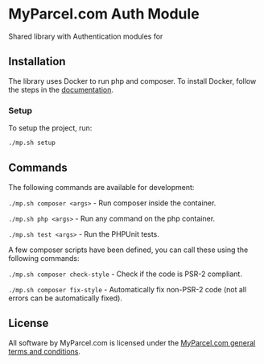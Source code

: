 # MyParcel.com Auth Module
Shared library with Authentication modules for 

## Installation
The library uses Docker to run php and composer. To install Docker, follow the steps in the [documentation](https://docs.myparcel.com/development/#docker).

### Setup
To setup the project, run:
```bash
./mp.sh setup
```

## Commands
The following commands are available for development:

`./mp.sh composer <args>` - Run composer inside the container.

`./mp.sh php <args>` - Run any command on the php container.

`./mp.sh test <args>` - Run the PHPUnit tests.

A few composer scripts have been defined, you can call these using the following commands:

`./mp.sh composer check-style` - Check if the code is PSR-2 compliant.

`./mp.sh composer fix-style` - Automatically fix non-PSR-2 code (not all errors can be automatically fixed).

## License
All software by MyParcel.com is licensed under the [MyParcel.com general terms and conditions](https://www.myparcel.com/terms). 
